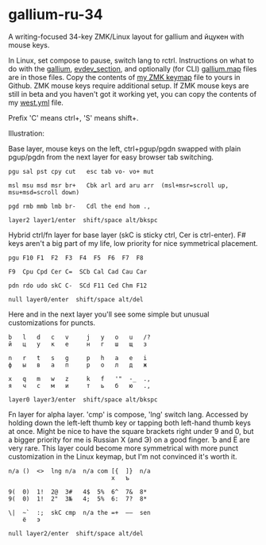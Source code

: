 # gallium-ru-34
A writing-focused 34-key ZMK/Linux layout for gallium and йцукен with mouse keys.

In Linux, set compose to pause, switch lang to rctrl.
Instructions on what to do with the [gallium](https://github.com/stozi/galliumv2-ru-34/blob/main/gallium), [evdev_section](https://github.com/stozi/gallium-ru-34/blob/main/evdev_section.xml), and optionally (for CLI) [gallium.map](https://github.com/stozi/gallium-ru-34/blob/main/gallium.map) files are in those files. Copy the contents of [my ZMK keymap](https://github.com/stozi/zmk-config/blob/master/config/a_dux.keymap) file to yours in Github. ZMK mouse keys require additional setup. If ZMK mouse keys are still in beta and you haven't got it working yet, you can copy the contents of my [west.yml](https://github.com/stozi/zmk-config/blob/master/config/west.yml) file.


Prefix 'C' means ctrl+, 'S' means shift+.

Illustration:

Base layer, mouse keys on the left, ctrl+pgup/pgdn swapped with plain pgup/pgdn from the next layer for easy browser tab switching.

```
pgu sal pst cpy cut   esc tab vo- vo+ mut

msl msu msd msr br+   Cbk arl ard aru arr  (msl+msr=scroll up, msu+msd=scroll down)

pgd rmb mmb lmb br-   Cdl the end hom .,

layer2 layer1/enter  shift/space alt/bkspc   
```

Hybrid ctrl/fn layer for base layer (skC is sticky ctrl, Cer is ctrl-enter). F# keys aren't a big part of my life, low priority for nice symmetrical placement.
```
pgu F10 F1  F2  F3  F4  F5  F6  F7  F8

F9  Cpu Cpd Cer C=  SCb Cal Cad Cau Car

pdn rdo udo skC C-  SCd F11 Ced Chm F12

null layer0/enter  shift/space alt/del   
```
Here and in the next layer you'll see some simple but unusual customizations for puncts.
```
b   l   d   c   v     j   y   o   u   /?
й   ц   у   к   е     н   г   ш   щ   з

n   r   t   s   g     p   h   a   e   i
ф   ы   в   а   п     р   о   л   д   ж

x   q   m   w   z     k   f   '"  -_  .,
я   ч   с   м   и     т   ь   б   ю   .,

layer0 layer3/enter  shift/space alt/bkspc
```
Fn layer for alpha layer. 'cmp' is compose, 'lng' switch lang. Accessed by holding down the left-left thumb key or tapping both left-hand thumb keys at once. Might be nice to have the square brackets right under 9 and 0, but a bigger priority for me is Russian Х (and Э) on a good finger. Ъ and Ё are very rare. This layer could become more symmetrical with more punct customization in the Linux keymap, but I'm not convinced it's worth it.
```
n/a ()  <>  lng n/a  n/a com [{  ]}  n/a
                             х   ъ

9(  0)  1!  2@  3#   4$  5%  6^  7&  8*
9(  0)  1!  2"  3№   4;  5%  6:  7?  8*

\|  ~`  :;  skC cmp  n/a the =+  –—  sen
    ё   э

null layer2/enter  shift/space alt/del
```
